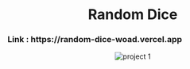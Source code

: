 <h1 align="center">Random Dice</h1>

<p align="center">
  <h3>
  Link : https://random-dice-woad.vercel.app
  </h3>
</p>

<div align="center">

![project 1](https://user-images.githubusercontent.com/55569181/170517344-8e102602-3cdc-46b5-bf98-cbc00c22b09b.png)
  
</div>
